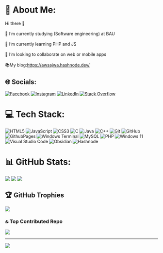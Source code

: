 
# 💫 About Me:
Hi there 👋<br><br>🔭 I’m currently studying (Software engineering) at BAU<br><br>🌱 I’m currently learning PHP and JS<br><br>👯 I’m looking to collaborate on web or mobile apps<br><br>📚My blog:https://awsajwa.hashnode.dev/


## 🌐 Socials:
[![Facebook](https://img.shields.io/badge/Facebook-%231877F2.svg?logo=Facebook&logoColor=white)](https://facebook.com/aws.ajwa) [![Instagram](https://img.shields.io/badge/Instagram-%23E4405F.svg?logo=Instagram&logoColor=white)](https://instagram.com/Awsajwa) [![LinkedIn](https://img.shields.io/badge/LinkedIn-%230077B5.svg?logo=linkedin&logoColor=white)](https://linkedin.com/in/aws-ajwa/) [![Stack Overflow](https://img.shields.io/badge/-Stackoverflow-FE7A16?logo=stack-overflow&logoColor=white)](https://stackoverflow.com/users/16578316) 

# 💻 Tech Stack:
![HTML5](https://img.shields.io/badge/html5-%23E34F26.svg?style=for-the-badge&logo=html5&logoColor=white)
![JavaScript](https://img.shields.io/badge/javascript-%23323330.svg?style=for-the-badge&logo=javascript&logoColor=%23F7DF1E)
![CSS3](https://img.shields.io/badge/css3-%231572B6.svg?style=for-the-badge&logo=css3&logoColor=white)
![C](https://img.shields.io/badge/c-%2300599C.svg?style=for-the-badge&logo=c&logoColor=white)
![Java](https://img.shields.io/badge/java-%23ED8B00.svg?style=for-the-badge&logo=openjdk&logoColor=white)
![C++](https://img.shields.io/badge/c++-%2300599C.svg?style=for-the-badge&logo=c%2B%2B&logoColor=white)
![Git](https://img.shields.io/badge/git-%23F05033.svg?style=for-the-badge&logo=git&logoColor=white)
![GitHub](https://img.shields.io/badge/github-%23121011.svg?style=for-the-badge&logo=github&logoColor=white)
![GithubPages](https://img.shields.io/badge/github%20pages-121013?style=for-the-badge&logo=github&logoColor=white)
![Windows Terminal](https://img.shields.io/badge/Windows%20Terminal-%234D4D4D.svg?style=for-the-badge&logo=windows-terminal&logoColor=white)
![MySQL](https://img.shields.io/badge/mysql-%2300000f.svg?style=for-the-badge&logo=mysql&logoColor=white)
![PHP](https://img.shields.io/badge/php-%23777BB4.svg?style=for-the-badge&logo=php&logoColor=white)
![Windows 11](https://img.shields.io/badge/Windows%2011-%230079d5.svg?style=for-the-badge&logo=Windows%2011&logoColor=white)
![Visual Studio Code](https://img.shields.io/badge/Visual%20Studio%20Code-0078d7.svg?style=for-the-badge&logo=visual-studio-code&logoColor=white)
![Obsidian](https://img.shields.io/badge/Obsidian-%23483699.svg?style=for-the-badge&logo=obsidian&logoColor=white)
![Hashnode](https://img.shields.io/badge/Hashnode-2962FF?style=for-the-badge&logo=hashnode&logoColor=white)
# 📊 GitHub Stats:
![](https://github-readme-stats.vercel.app/api?username=Aws-Ajwa&theme=radical&hide_border=false&include_all_commits=false&count_private=false)
![](https://github-readme-streak-stats.herokuapp.com/?user=Aws-Ajwa&theme=radical&hide_border=false)
![](https://github-readme-stats.vercel.app/api/top-langs/?username=Aws-Ajwa&theme=radical&hide_border=false&include_all_commits=false&count_private=false&layout=compact)

## 🏆 GitHub Trophies
![](https://github-profile-trophy.vercel.app/?username=Aws-Ajwa&theme=radical&no-frame=false&no-bg=true&margin-w=4)

### 🔝 Top Contributed Repo
![](https://github-contributor-stats.vercel.app/api?username=Aws-Ajwa&limit=5&theme=dark&combine_all_yearly_contributions=true)

---
[![](https://visitcount.itsvg.in/api?id=Aws-Ajwa&icon=0&color=7)](https://visitcount.itsvg.in)

<!-- Proudly created with GPRM ( https://gprm.itsvg.in ) -->



<!--                
📚My blog: https://awsajwa.hashnode.dev/
Here are some ideas to get you started:

- 🔭 I’m currently working on ...
- 🌱 I’m currently learning ...
- 👯 I’m looking to collaborate on ...
- 🤔 I’m looking for help with ...
- 💬 Ask me about ...
- 📫 How to reach me: ...
- 😄 Pronouns: ...
- ⚡ Fun fact: ...
-->







<!--
## 📊 GitHub Activity
| ![Aws's GitHub stats](https://github-readme-stats.vercel.app/api?username=Aws-ajwa&show_icons=true&theme=radical) | ![GitHub Streak](https://github-readme-streak-stats.herokuapp.com?user=Aws-Ajwa&theme=radical)                                                                                                           |
| --------------------------------------------------------------------------------------------------------------------------------- | ----------------------------------------------------------------------------------------------------------------------------------------------------------------------------------------------------------------- |
| ![Top Langs](https://github-readme-stats.vercel.app/api/top-langs/?username=Aws-Ajwa&langs_count=8&theme=radical&layout=compact) | 
